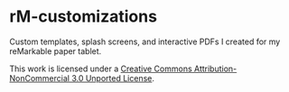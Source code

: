 # rM-customizations
Custom templates, splash screens, and interactive PDFs I created for my reMarkable paper tablet.

This work is licensed under a <a rel="license" href="http://creativecommons.org/licenses/by-nc/3.0/">Creative Commons Attribution-NonCommercial 3.0 Unported License</a>.
